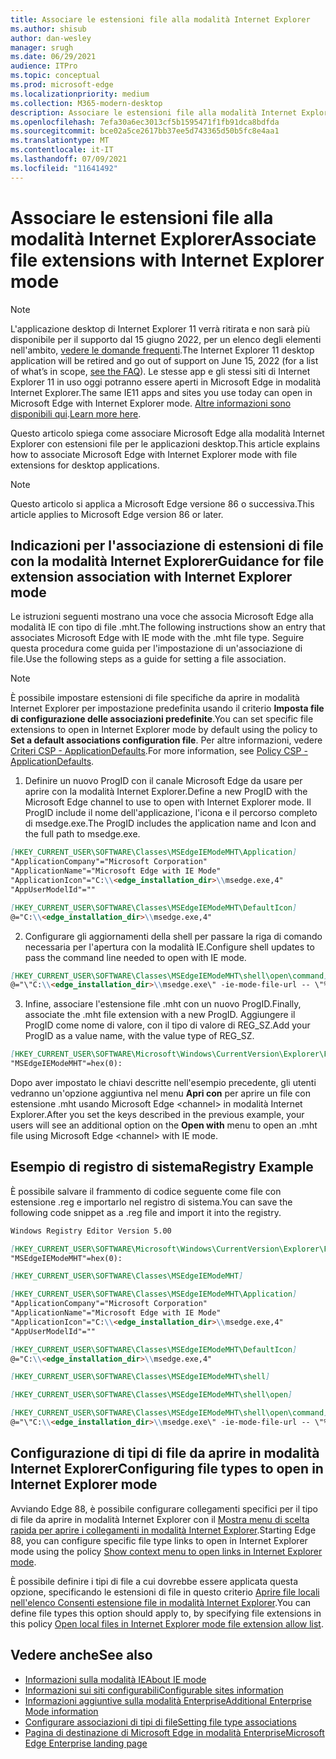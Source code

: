 ```yaml
---
title: Associare le estensioni file alla modalità Internet Explorer
ms.author: shisub
author: dan-wesley
manager: srugh
ms.date: 06/29/2021
audience: ITPro
ms.topic: conceptual
ms.prod: microsoft-edge
ms.localizationpriority: medium
ms.collection: M365-modern-desktop
description: Associare le estensioni file alla modalità Internet Explorer
ms.openlocfilehash: 7efa30a6ec3013cf5b1595471f1fb91dca8bdfda
ms.sourcegitcommit: bce02a5ce2617bb37ee5d743365d50b5fc8e4aa1
ms.translationtype: MT
ms.contentlocale: it-IT
ms.lasthandoff: 07/09/2021
ms.locfileid: "11641492"
---
```

# <a name="associate-file-extensions-with-internet-explorer-mode"></a><span data-ttu-id="61d99-103">Associare le estensioni file alla modalità Internet Explorer</span><span class="sxs-lookup"><span data-stu-id="61d99-103">Associate file extensions with Internet Explorer mode</span></span>

>[!Note]
> <span data-ttu-id="61d99-104">L'applicazione desktop di Internet Explorer 11 verrà ritirata e non sarà più disponibile per il supporto dal 15 giugno 2022, per un elenco degli elementi nell'ambito, [vedere le domande frequenti](https://techcommunity.microsoft.com/t5/windows-it-pro-blog/internet-explorer-11-desktop-app-retirement-faq/ba-p/2366549).</span><span class="sxs-lookup"><span data-stu-id="61d99-104">The Internet Explorer 11 desktop application will be retired and go out of support on June 15, 2022 (for a list of what’s in scope, [see the FAQ](https://techcommunity.microsoft.com/t5/windows-it-pro-blog/internet-explorer-11-desktop-app-retirement-faq/ba-p/2366549)).</span></span> <span data-ttu-id="61d99-105">Le stesse app e gli stessi siti di Internet Explorer 11 in uso oggi potranno essere aperti in Microsoft Edge in modalità Internet Explorer.</span><span class="sxs-lookup"><span data-stu-id="61d99-105">The same IE11 apps and sites you use today can open in Microsoft Edge with Internet Explorer mode.</span></span> <span data-ttu-id="61d99-106">[Altre informazioni sono disponibili qui](https://blogs.windows.com/windowsexperience/2021/05/19/the-future-of-internet-explorer-on-windows-10-is-in-microsoft-edge/).</span><span class="sxs-lookup"><span data-stu-id="61d99-106">[Learn more here](https://blogs.windows.com/windowsexperience/2021/05/19/the-future-of-internet-explorer-on-windows-10-is-in-microsoft-edge/).</span></span>

<span data-ttu-id="61d99-107">Questo articolo spiega come associare Microsoft Edge alla modalità Internet Explorer con estensioni file per le applicazioni desktop.</span><span class="sxs-lookup"><span data-stu-id="61d99-107">This article explains how to associate Microsoft Edge with Internet Explorer mode with file extensions for desktop applications.</span></span>

> [!NOTE]
> <span data-ttu-id="61d99-108">Questo articolo si applica a Microsoft Edge versione 86 o successiva.</span><span class="sxs-lookup"><span data-stu-id="61d99-108">This article applies to Microsoft Edge version 86 or later.</span></span>

## <a name="guidance-for-file-extension-association-with-internet-explorer-mode"></a><span data-ttu-id="61d99-109">Indicazioni per l'associazione di estensioni di file con la modalità Internet Explorer</span><span class="sxs-lookup"><span data-stu-id="61d99-109">Guidance for file extension association with Internet Explorer mode</span></span>

<span data-ttu-id="61d99-110">Le istruzioni seguenti mostrano una voce che associa Microsoft Edge alla modalità IE con tipo di file .mht.</span><span class="sxs-lookup"><span data-stu-id="61d99-110">The following instructions show an entry that associates Microsoft Edge with IE mode with the .mht file type.</span></span> <span data-ttu-id="61d99-111">Seguire questa procedura come guida per l'impostazione di un'associazione di file.</span><span class="sxs-lookup"><span data-stu-id="61d99-111">Use the following steps as a guide for setting a file association.</span></span>

> [!NOTE]
> <span data-ttu-id="61d99-112">È possibile impostare estensioni di file specifiche da aprire in modalità Internet Explorer per impostazione predefinita usando il criterio **Imposta file di configurazione delle associazioni predefinite**.</span><span class="sxs-lookup"><span data-stu-id="61d99-112">You can set specific file extensions to open in Internet Explorer mode by default using the policy to **Set a default associations configuration file**.</span></span> <span data-ttu-id="61d99-113">Per altre informazioni, vedere [Criteri CSP - ApplicationDefaults](/windows/client-management/mdm/policy-csp-applicationdefaults#applicationdefaults-defaultassociationsconfiguration).</span><span class="sxs-lookup"><span data-stu-id="61d99-113">For more information, see [Policy CSP - ApplicationDefaults](/windows/client-management/mdm/policy-csp-applicationdefaults#applicationdefaults-defaultassociationsconfiguration).</span></span>

1. <span data-ttu-id="61d99-114">Definire un nuovo ProgID con il canale Microsoft Edge da usare per aprire con la modalità Internet Explorer.</span><span class="sxs-lookup"><span data-stu-id="61d99-114">Define a new ProgID with the Microsoft Edge channel to use to open with Internet Explorer mode.</span></span> <span data-ttu-id="61d99-115">Il ProgID include il nome dell'applicazione, l'icona e il percorso completo di msedge.exe.</span><span class="sxs-lookup"><span data-stu-id="61d99-115">The ProgID includes the application name and Icon and the full path to msedge.exe.</span></span>

```markdown
[HKEY_CURRENT_USER\SOFTWARE\Classes\MSEdgeIEModeMHT\Application]
"ApplicationCompany"="Microsoft Corporation"
"ApplicationName"="Microsoft Edge with IE Mode"
"ApplicationIcon"="C:\\<edge_installation_dir>\\msedge.exe,4"
"AppUserModelId"=""
```

```markdown
[HKEY_CURRENT_USER\SOFTWARE\Classes\MSEdgeIEModeMHT\DefaultIcon]
@="C:\\<edge_installation_dir>\\msedge.exe,4"
```

2. <span data-ttu-id="61d99-116">Configurare gli aggiornamenti della shell per passare la riga di comando necessaria per l'apertura con la modalità IE.</span><span class="sxs-lookup"><span data-stu-id="61d99-116">Configure shell updates to pass the command line needed to open with IE mode.</span></span>

```markdown
[HKEY_CURRENT_USER\SOFTWARE\Classes\MSEdgeIEModeMHT\shell\open\command]
@="\"C:\\<edge_installation_dir>\\msedge.exe\" -ie-mode-file-url -- \"%1\""
```

3. <span data-ttu-id="61d99-117">Infine, associare l'estensione file .mht con un nuovo ProgID.</span><span class="sxs-lookup"><span data-stu-id="61d99-117">Finally, associate the .mht file extension with a new ProgID.</span></span> <span data-ttu-id="61d99-118">Aggiungere il ProgID come nome di valore, con il tipo di valore di REG_SZ.</span><span class="sxs-lookup"><span data-stu-id="61d99-118">Add your ProgID as a value name, with the value type of REG_SZ.</span></span>

```markdown
[HKEY_CURRENT_USER\SOFTWARE\Microsoft\Windows\CurrentVersion\Explorer\FileExts\.mht\OpenWithProgids]
"MSEdgeIEModeMHT"=hex(0):
```

<span data-ttu-id="61d99-119">Dopo aver impostato le chiavi descritte nell'esempio precedente, gli utenti vedranno un'opzione aggiuntiva nel menu **Apri con** per aprire un file con estensione .mht usando Microsoft Edge \<channel\> in modalità Internet Explorer.</span><span class="sxs-lookup"><span data-stu-id="61d99-119">After you set the keys described in the previous example, your users will see an additional option on the **Open with** menu to open an .mht file using Microsoft Edge \<channel\> with IE mode.</span></span>

## <a name="registry-example"></a><span data-ttu-id="61d99-120">Esempio di registro di sistema</span><span class="sxs-lookup"><span data-stu-id="61d99-120">Registry Example</span></span>

<span data-ttu-id="61d99-121">È possibile salvare il frammento di codice seguente come file con estensione .reg e importarlo nel registro di sistema.</span><span class="sxs-lookup"><span data-stu-id="61d99-121">You can save the following code snippet as a .reg file and import it into the registry.</span></span>

```markdown
Windows Registry Editor Version 5.00

[HKEY_CURRENT_USER\SOFTWARE\Microsoft\Windows\CurrentVersion\Explorer\FileExts\.mht\OpenWithProgids]
"MSEdgeIEModeMHT"=hex(0):

[HKEY_CURRENT_USER\SOFTWARE\Classes\MSEdgeIEModeMHT]

[HKEY_CURRENT_USER\SOFTWARE\Classes\MSEdgeIEModeMHT\Application]
"ApplicationCompany"="Microsoft Corporation"
"ApplicationName"="Microsoft Edge with IE Mode"
"ApplicationIcon"="C:\\<edge_installation_dir>\\msedge.exe,4"
"AppUserModelId"=""

[HKEY_CURRENT_USER\SOFTWARE\Classes\MSEdgeIEModeMHT\DefaultIcon]
@="C:\\<edge_installation_dir>\\msedge.exe,4"

[HKEY_CURRENT_USER\SOFTWARE\Classes\MSEdgeIEModeMHT\shell]

[HKEY_CURRENT_USER\SOFTWARE\Classes\MSEdgeIEModeMHT\shell\open]

[HKEY_CURRENT_USER\SOFTWARE\Classes\MSEdgeIEModeMHT\shell\open\command]
@="\"C:\\<edge_installation_dir>\\msedge.exe\" -ie-mode-file-url -- \"%1\""

```

## <a name="configuring-file-types-to-open-in-internet-explorer-mode"></a><span data-ttu-id="61d99-122">Configurazione di tipi di file da aprire in modalità Internet Explorer</span><span class="sxs-lookup"><span data-stu-id="61d99-122">Configuring file types to open in Internet Explorer mode</span></span>

<span data-ttu-id="61d99-123">Avviando Edge 88, è possibile configurare collegamenti specifici per il tipo di file da aprire in modalità Internet Explorer con il [Mostra menu di scelta rapida per aprire i collegamenti in modalità Internet Explorer](./microsoft-edge-policies.md#internetexplorerintegrationreloadiniemodeallowed).</span><span class="sxs-lookup"><span data-stu-id="61d99-123">Starting Edge 88, you can configure specific file type links to open in Internet Explorer mode using the policy [Show context menu to open links in Internet Explorer mode](./microsoft-edge-policies.md#internetexplorerintegrationreloadiniemodeallowed).</span></span>

<span data-ttu-id="61d99-124">È possibile definire i tipi di file a cui dovrebbe essere applicata questa opzione, specificando le estensioni di file in questo criterio [Aprire file locali nell'elenco Consenti estensione file in modalità Internet Explorer](./microsoft-edge-policies.md#internetexplorerintegrationlocalfileextensionallowlist).</span><span class="sxs-lookup"><span data-stu-id="61d99-124">You can define file types this option should apply to, by specifying file extensions in this policy [Open local files in Internet Explorer mode file extension allow list](./microsoft-edge-policies.md#internetexplorerintegrationlocalfileextensionallowlist).</span></span> 

## <a name="see-also"></a><span data-ttu-id="61d99-125">Vedere anche</span><span class="sxs-lookup"><span data-stu-id="61d99-125">See also</span></span>

- [<span data-ttu-id="61d99-126">Informazioni sulla modalità IE</span><span class="sxs-lookup"><span data-stu-id="61d99-126">About IE mode</span></span>](./edge-ie-mode.md)
- [<span data-ttu-id="61d99-127">Informazioni sui siti configurabili</span><span class="sxs-lookup"><span data-stu-id="61d99-127">Configurable sites information</span></span>](./edge-learnmore-configurable-sites-ie-mode.md)
- [<span data-ttu-id="61d99-128">Informazioni aggiuntive sulla modalità Enterprise</span><span class="sxs-lookup"><span data-stu-id="61d99-128">Additional Enterprise Mode information</span></span>](/internet-explorer/ie11-deploy-guide/enterprise-mode-overview-for-ie11)
- [<span data-ttu-id="61d99-129">Configurare associazioni di tipi di file</span><span class="sxs-lookup"><span data-stu-id="61d99-129">Setting file type associations</span></span>](/windows/win32/shell/fa-file-types)
- [<span data-ttu-id="61d99-130">Pagina di destinazione di Microsoft Edge in modalità Enterprise</span><span class="sxs-lookup"><span data-stu-id="61d99-130">Microsoft Edge Enterprise landing page</span></span>](https://aka.ms/EdgeEnterprise)